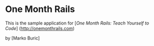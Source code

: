 # One Month Rails

This is the sample application for
[*One Month Rails: Teach Yourself to Code*] (http://onemonthrails.com)

by [Marko Buric]